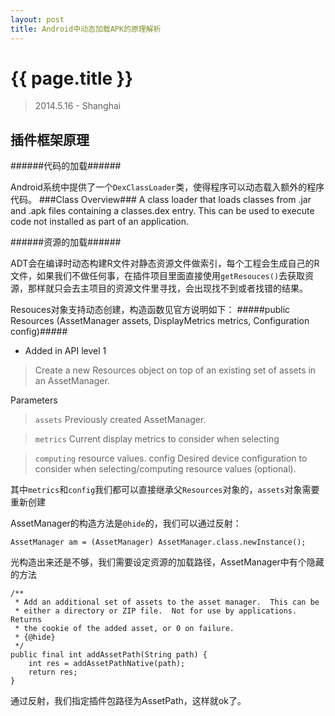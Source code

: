 ```yaml
---
layout: post
title: Android中动态加载APK的原理解析
---
```


{{ page.title }}
=========================

> 2014.5.16 - Shanghai


插件框架原理
--------
######代码的加载######

Android系统中提供了一个`DexClassLoader`类，使得程序可以动态载入额外的程序代码。
###Class Overview###
A class loader that loads classes from .jar and .apk files containing a classes.dex entry. This can be used to execute code not installed as part of an application.

######资源的加载######

ADT会在编译时动态构建R文件对静态资源文件做索引，每个工程会生成自己的R文件，如果我们不做任何事，在插件项目里面直接使用`getResouces()`去获取资源，那样就只会去主项目的资源文件里寻找，会出现找不到或者找错的结果。

Resouces对象支持动态创建，构造函数见官方说明如下：
#####public Resources (AssetManager assets, DisplayMetrics metrics, Configuration config)#####
- Added in API level 1

> Create a new Resources object on top of an existing set of assets in an AssetManager.

Parameters

> `assets`	Previously created AssetManager.
 
> `metrics`	Current display metrics to consider when selecting

> `computing` resource values.
config	Desired device configuration to consider when selecting/computing resource values (optional).

其中`metrics`和`config`我们都可以直接继承父`Resources`对象的，`assets`对象需要重新创建

AssetManager的构造方法是`@hide`的，我们可以通过反射：

    AssetManager am = (AssetManager) AssetManager.class.newInstance();
光构造出来还是不够，我们需要设定资源的加载路径，AssetManager中有个隐藏的方法

    /**
     * Add an additional set of assets to the asset manager.  This can be
     * either a directory or ZIP file.  Not for use by applications.  Returns
     * the cookie of the added asset, or 0 on failure.
     * {@hide}
     */
    public final int addAssetPath(String path) {
        int res = addAssetPathNative(path);
        return res;
    }

通过反射，我们指定插件包路径为AssetPath，这样就ok了。
